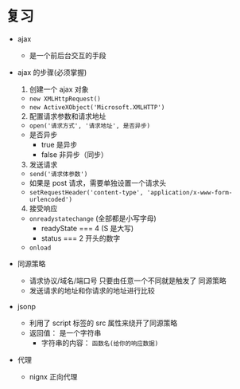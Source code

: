 # 复习

- ajax
  + 是一个前后台交互的手段

- ajax 的步骤(必须掌握)
  1. 创建一个 ajax 对象
    + `new XMLHttpRequest()`
    + `new ActiveXObject('Microsoft.XMLHTTP')`
  2. 配置请求参数和请求地址
    + `open('请求方式', '请求地址', 是否异步)`
    + 是否异步
      + true 是异步
      + false 非异步（同步）
  3. 发送请求
    + `send('请求体参数')`
    + 如果是 post 请求，需要单独设置一个请求头
    + `setRequestHeader('content-type', 'application/x-www-form-urlencoded')`
  4. 接受响应
    + `onreadystatechange` (全部都是小写字母)
      + readyState === 4 (S 是大写)
      + status === 2 开头的数字
    + `onload`

- 同源策略
  + 请求协议/域名/端口号 只要由任意一个不同就是触发了 同源策略
  + 发送请求的地址和你请求的地址进行比较

- jsonp
  + 利用了 script 标签的 src 属性来绕开了同源策略
  + 返回值： 是一个字符串
    + 字符串的内容： `函数名(给你的响应数据)`

- 代理
  + nignx 正向代理
